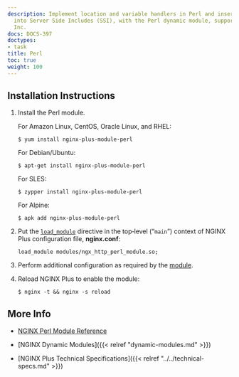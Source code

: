 ```yaml
---
description: Implement location and variable handlers in Perl and insert Perl calls
  into Server Side Includes (SSI), with the Perl dynamic module, supported by NGINX,
  Inc.
docs: DOCS-397
doctypes:
- task
title: Perl
toc: true
weight: 100
---
```



<span id="install"></span>
## Installation Instructions

1. Install the Perl module.

   For Amazon Linux, CentOS, Oracle Linux, and RHEL:
  
   ```shell
   $ yum install nginx-plus-module-perl
   ```

   For Debian/Ubuntu:
  
   ```shell
   $ apt-get install nginx-plus-module-perl
   ```

   For SLES:
  
   ```shell
   $ zypper install nginx-plus-module-perl
   ```

   For Alpine:

   ```shell
   $ apk add nginx-plus-module-perl
   ```

2. Put the [`load_module`](https://nginx.org/en/docs/ngx_core_module.html#load_module) directive in the top‑level (“`main`”) context of NGINX Plus configuration file, **nginx.conf**:

   ```nginx
   load_module modules/ngx_http_perl_module.so;
   ```

3. Perform additional configuration as required by the [module](https://nginx.org/en/docs/http/ngx_http_perl_module.html).

4. Reload NGINX Plus to enable the module:

   ```shell
   $ nginx -t && nginx -s reload
   ```


<span id="info"></span>
## More Info

* [NGINX Perl Module Reference](https://nginx.org/en/docs/http/ngx_http_perl_module.html)

* [NGINX Dynamic Modules]({{< relref "dynamic-modules.md" >}})

* [NGINX Plus Technical Specifications]({{< relref "../../technical-specs.md" >}})
